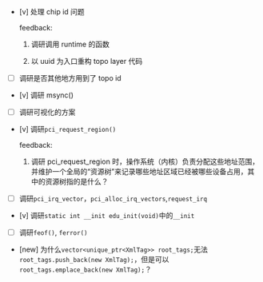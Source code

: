 * [v] 处理 chip id 问题

    feedback:

    1. 调研调用 runtime 的函数

    1. 以 uuid 为入口重构 topo layer 代码

* [ ] 调研是否其他地方用到了 topo id

* [v] 调研 msync()

* [ ] 调研可视化的方案

* [v] 调研`pci_request_region()`

    feedback:

    1. 调研 pci_request_region 时，操作系统（内核）负责分配这些地址范围，并维护一个全局的“资源树”来记录哪些地址区域已经被哪些设备占用，其中的资源树指的是什么？

* [ ] 调研`pci_irq_vector`，`pci_alloc_irq_vectors`,`request_irq`

* [v] 调研`static int __init edu_init(void)`中的`__init`

* [ ] 调研`feof()`, `ferror()`

* [new] 为什么`vector<unique_ptr<XmlTag>> root_tags;`无法`root_tags.push_back(new XmlTag);`，但是可以`root_tags.emplace_back(new XmlTag);`？